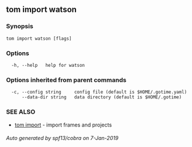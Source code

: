 ## tom import watson



### Synopsis



```
tom import watson [flags]
```

### Options

```
  -h, --help   help for watson
```

### Options inherited from parent commands

```
  -c, --config string     config file (default is $HOME/.gotime.yaml)
      --data-dir string   data directory (default is $HOME/.gotime)
```

### SEE ALSO

* [tom import](tom_import.md)	 - import frames and projects

###### Auto generated by spf13/cobra on 7-Jan-2019
